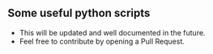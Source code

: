 ## Some useful python scripts

- This will be updated and well documented in the future.
- Feel free to contribute by opening a Pull Request.
